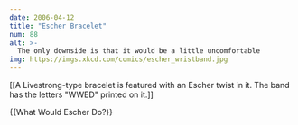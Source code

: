 ```yaml
---
date: 2006-04-12
title: "Escher Bracelet"
num: 88
alt: >-
  The only downside is that it would be a little uncomfortable
img: https://imgs.xkcd.com/comics/escher_wristband.jpg
---
```

[[A Livestrong-type bracelet is featured with an Escher twist in it. The band has the letters "WWED" printed on it.]]

{{What Would Escher Do?}}

